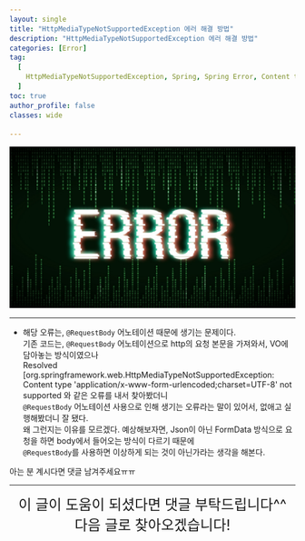 ```yaml
---
layout: single
title: "HttpMediaTypeNotSupportedException 에러 해결 방법"
description: "HttpMediaTypeNotSupportedException 에러 해결 방법"
categories: [Error]
tag:
  [
    HttpMediaTypeNotSupportedException, Spring, Spring Error, Content type 'application/x-www-form-urlencoded;charset=UTF-8' not supported
  ]
toc: true
author_profile: false
classes: wide

---
```


![](/assets/img/etc/error.png)

---

- 해당 오류는, `@RequestBody` 어노테이션 때문에 생기는 문제이다. <br>
기존 코드는, `@RequestBody` 어노테이션으로 http의 요청 본문을 가져와서, VO에 담아놓는 방식이였으나<br>
Resolved [org.springframework.web.HttpMediaTypeNotSupportedException:<br>Content type 'application/x-www-form-urlencoded;charset=UTF-8' not supported 와 같은 오류를 내서 찾아봤더니<br>
`@RequestBody` 어노테이션 사용으로 인해 생기는 오류라는 말이 있어서, 없애고 실행해봤더니 잘 됐다.<br>
왜 그런지는 이유를 모르겠다. 예상해보자면, Json이 아닌 FormData 방식으로 요청을 하면 body에서 들어오는 방식이 다르기 때문에<br>
`@RequestBody`를 사용하면 이상하게 되는 것이 아닌가라는 생각을 해본다.

아는 분 계시다면 댓글 남겨주세요ㅠㅠ

---

<div style="font-size:25px; text-align:center">
이 글이 도움이 되셨다면 댓글 부탁드립니다^^<br>
다음 글로 찾아오겠습니다!
</div>
